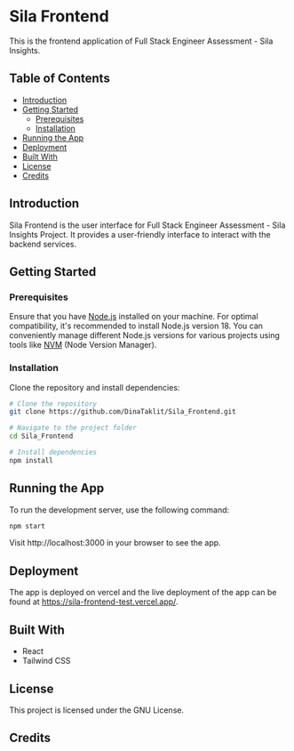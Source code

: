 # Sila Frontend

This is the frontend application of Full Stack Engineer Assessment - Sila Insights.

## Table of Contents

- [Introduction](#introduction)
- [Getting Started](#getting-started)
  - [Prerequisites](#prerequisites)
  - [Installation](#installation)
- [Running the App](#running-the-app)
- [Deployment](#deployment)
- [Built With](#built-with)
- [License](#license)
- [Credits](#credits)

## Introduction

Sila Frontend is the user interface for Full Stack Engineer Assessment - Sila Insights Project. It provides a user-friendly interface to interact with the backend services.

## Getting Started

### Prerequisites

Ensure that you have [Node.js](https://nodejs.org/) installed on your machine. For optimal compatibility, it's recommended to install Node.js version 18. You can conveniently manage different Node.js versions for various projects using tools like [NVM](https://github.com/nvm-sh/nvm) (Node Version Manager).

### Installation

Clone the repository and install dependencies:

```bash
# Clone the repository
git clone https://github.com/DinaTaklit/Sila_Frontend.git

# Navigate to the project folder
cd Sila_Frontend

# Install dependencies
npm install
```

## Running the App

To run the development server, use the following command:

```bash
npm start
```

Visit http://localhost:3000 in your browser to see the app.

## Deployment

The app is deployed on vercel and the live deployment of the app can be found at https://sila-frontend-test.vercel.app/.

## Built With

- React
- Tailwind CSS

## License

This project is licensed under the GNU License.

## Credits
